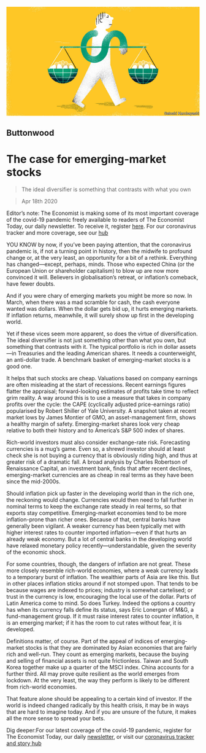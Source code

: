 ![](./images/20200418_FND002_0.jpg)

## Buttonwood

# The case for emerging-market stocks

> The ideal diversifier is something that contrasts with what you own

> Apr 18th 2020

Editor’s note: The Economist is making some of its most important coverage of the covid-19 pandemic freely available to readers of The Economist Today, our daily newsletter. To receive it, register [here](https://www.economist.com//newslettersignup). For our coronavirus tracker and more coverage, see our [hub](https://www.economist.com//coronavirus)

YOU KNOW by now, if you’ve been paying attention, that the coronavirus pandemic is, if not a turning point in history, then the midwife to profound change or, at the very least, an opportunity for a bit of a rethink. Everything has changed—except, perhaps, minds. Those who expected China (or the European Union or shareholder capitalism) to blow up are now more convinced it will. Believers in globalisation’s retreat, or inflation’s comeback, have fewer doubts.

And if you were chary of emerging markets you might be more so now. In March, when there was a mad scramble for cash, the cash everyone wanted was dollars. When the dollar gets bid up, it hurts emerging markets. If inflation returns, meanwhile, it will surely show up first in the developing world.

Yet if these vices seem more apparent, so does the virtue of diversification. The ideal diversifier is not just something other than what you own, but something that contrasts with it. The typical portfolio is rich in dollar assets—in Treasuries and the leading American shares. It needs a counterweight, an anti-dollar trade. A benchmark basket of emerging-market stocks is a good one.

It helps that such stocks are cheap. Valuations based on company earnings are often misleading at the start of recessions. Recent earnings figures flatter the appraisal; forward-looking estimates of profits take time to reflect grim reality. A way around this is to use a measure that takes in company profits over the cycle: the CAPE (cyclically adjusted price-earnings ratio) popularised by Robert Shiller of Yale University. A snapshot taken at recent market lows by James Montier of GMO, an asset-management firm, shows a healthy margin of safety. Emerging-market shares look very cheap relative to both their history and to America’s S&P 500 index of shares.

Rich-world investors must also consider exchange-rate risk. Forecasting currencies is a mug’s game. Even so, a shrewd investor should at least check she is not buying a currency that is obviously riding high, and thus at greater risk of a dramatic fall. A broad analysis by Charles Robertson of Renaissance Capital, an investment bank, finds that after recent declines, emerging-market currencies are as cheap in real terms as they have been since the mid-2000s.

Should inflation pick up faster in the developing world than in the rich one, the reckoning would change. Currencies would then need to fall further in nominal terms to keep the exchange rate steady in real terms, so that exports stay competitive. Emerging-market economies tend to be more inflation-prone than richer ones. Because of that, central banks have generally been vigilant. A weaker currency has been typically met with higher interest rates to counter imported inflation—even if that hurts an already weak economy. But a lot of central banks in the developing world have relaxed monetary policy recently—understandable, given the severity of the economic shock.

For some countries, though, the dangers of inflation are not great. These more closely resemble rich-world economies, where a weak currency leads to a temporary burst of inflation. The wealthier parts of Asia are like this. But in other places inflation sticks around if not stomped upon. That tends to be because wages are indexed to prices; industry is somewhat cartelised; or trust in the currency is low, encouraging the local use of the dollar. Parts of Latin America come to mind. So does Turkey. Indeed the options a country has when its currency falls define its status, says Eric Lonergan of M&G, a fund-management group. If it must raise interest rates to counter inflation, it is an emerging market; if it has the room to cut rates without fear, it is developed.

Definitions matter, of course. Part of the appeal of indices of emerging-market stocks is that they are dominated by Asian economies that are fairly rich and well-run. They count as emerging markets, because the buying and selling of financial assets is not quite frictionless. Taiwan and South Korea together make up a quarter of the MSCI index. China accounts for a further third. All may prove quite resilient as the world emerges from lockdown. At the very least, the way they perform is likely to be different from rich-world economies.

That feature alone should be appealing to a certain kind of investor. If the world is indeed changed radically by this health crisis, it may be in ways that are hard to imagine today. And if you are unsure of the future, it makes all the more sense to spread your bets.

Dig deeper:For our latest coverage of the covid-19 pandemic, register for The Economist Today, our daily [newsletter](https://www.economist.com//newslettersignup), or visit our [coronavirus tracker and story hub](https://www.economist.com//coronavirus)